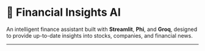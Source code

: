 # 💼 Financial Insights AI

An intelligent finance assistant built with **Streamlit**, **Phi**, and **Groq**, designed to provide up-to-date insights into stocks, companies, and financial news.

---
